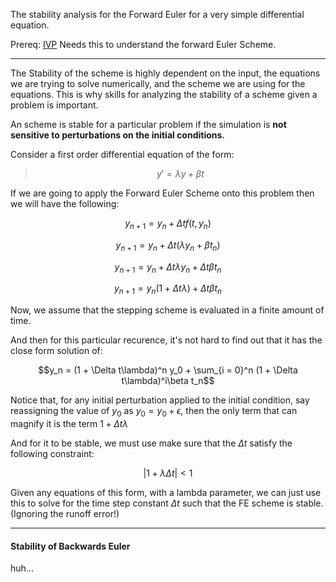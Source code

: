 The stability analysis for the Forward Euler for a very simple differential equation. 

Prereq: [IVP](IVP.md)
Needs this to understand the forward Euler Scheme. 

---

The Stability of the scheme is highly dependent on the input, the equations we are trying to solve numerically, and the scheme we are using for the equations. This is why skills for analyzing the stability of a scheme given a problem is important. 

An scheme is stable for a particular problem if the simulation is **not sensitive to perturbations on the initial conditions.**

Consider a first order differential equation of the form: 

> $$y' = \lambda y + \beta t$$

If we are going to apply the Forward Euler Scheme onto this problem then we will have the following: 

$$y_{n+1} = y_n + \Delta t f(t, y_n)$$

$$y_{n+1} = y_n + \Delta t(\lambda y_n + \beta t_n)$$

$$y_{n+1} = y_n + \Delta t \lambda y_n + \Delta t\beta t_n$$

$$y_{n+1} = y_n(1 + \Delta t \lambda) + \Delta t \beta t_n$$

Now, we assume that the stepping scheme is evaluated in a finite amount of time. 

And then for this particular recurence, it's not hard to find out that it has the close form solution of: 

$$y_n = (1 + \Delta t\lambda)^n y_0 + \sum_{i = 0}^n (1 + \Delta t\lambda)^i\beta t_n$$

Notice that, for any initial perturbation applied to the initial condition, say reassigning the value of $y_0$ as $y_0 = y_0 + \epsilon$, then the only term that can magnify it is the term $1 + \Delta t\lambda$

And for it to be stable, we must use make sure that the $\Delta t$ satisfy the following constraint: 

$$|1 + \lambda \Delta t| < 1$$

Given any equations  of this form, with a lambda parameter, we can just use this to solve for the time step constant $\Delta t$ such that the FE scheme is stable. (Ignoring the runoff error!)

---

#### Stability of Backwards Euler

huh...

